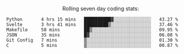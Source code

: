 <!--<p align="center">
  <img width="auto" src ="https://github-readme-stats.vercel.app/api/top-langs/?username=syrkis&layout=compact&hide_border=true&theme=darcula&bg_color=00000000&langs_count=6&hide=jupyter%20notebook,JavaScript,HTML" width = 400>
      <img src ="https://github-readme-streak-stats.herokuapp.com?user=syrkis&theme=darcula&hide_border=true&background=FFFFFF00" width = 400>

</p>-->
<p align="center">Rolling seven day coding stats:</p>
<!--START_SECTION:waka-->

```text
Python       4 hrs 15 mins   ██████████▓░░░░░░░░░░░░░░   43.27 %
Svelte       3 hrs 41 mins   █████████▒░░░░░░░░░░░░░░░   37.46 %
Makefile     58 mins         ██▒░░░░░░░░░░░░░░░░░░░░░░   09.95 %
JSON         35 mins         █▓░░░░░░░░░░░░░░░░░░░░░░░   06.08 %
Git Config   7 mins          ▒░░░░░░░░░░░░░░░░░░░░░░░░   01.30 %
C            5 mins          ▒░░░░░░░░░░░░░░░░░░░░░░░░   00.87 %
```

<!--END_SECTION:waka-->
